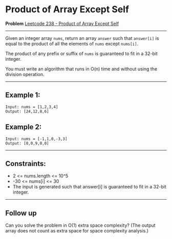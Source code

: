 # Product of Array Except Self

**Problem** [Leetcode 238 - Product of Array Except Self](https://leetcode.com/problems/product-of-array-except-self/description/)

---

Given an integer array `nums`, return an array `answer` such that `answer[i]` is equal to the product of all the elements of `nums` except `nums[i]`.

The product of any prefix or suffix of `nums` is guaranteed to fit in a 32-bit integer.

You must write an algorithm that runs in O(n) time and without using the division operation.

---

## Example 1:

    Input: nums = [1,2,3,4]
    Output: [24,12,8,6]

## Example 2:

    Input: nums = [-1,1,0,-3,3]
    Output: [0,0,9,0,0]

---

## Constraints:

- 2 <= nums.length <= 10^5
- -30 <= nums[i] <= 30
- The input is generated such that answer[i] is guaranteed to fit in a 32-bit integer.

---

## Follow up

Can you solve the problem in O(1) extra space complexity? (The output array does not count as extra space for space complexity analysis.)

